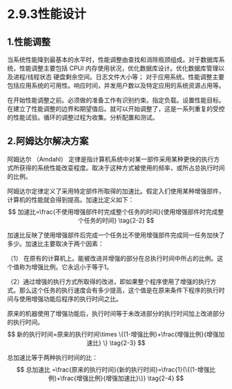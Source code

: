 # 2.9.3性能设计

## 1.性能调整

当系统性能降到最基本的水平时，性能调整由查找和消除瓶颈组成。对于数据库系统，性能调整主要包括 CPUI 内存使用状况，优化数据库设计。优化数据库管理以及进程/线程状态 硬盘剩余空间。日志文件大小等；  对于应用系统。性能调整主要包括应用系统的可用性。响应时间，并发用户数以及特定应用的系统资源占用等。

在开始性能调整之前。必须做的准备工作有识别约束。指定负载。设置性能目标。在建立了性能调整的边界和期望值后。就可以开始调整了，这是一系列重复的受控的性能试验。循环的调整过程为收集。分析配置和测试。

## 2.阿姆达尔解决方案

阿姆达尔 （Amdahl） 定律是指计算机系统中对某一部件采用某种更快的执行方式所获得的系统性能改娈程度。取决于这种方式被使用的频率，或所占总执行时间的比例。

阿姆达尔定律定义了采用特定部件所取得的加速比。假定入们使用某种增强部件，计算机的性能就会得到提高。加速比定义如下：
$$
加速比=\frac{不使用增强部件时完成整个任务的时间}{使用增强部件时完成整个任务的时间} \tag{2-2}
$$




加速比反映了使用增强部件后完成一个任务比不使用增强部件完成同一任务加快了多少。加速比主要取决于两个因素：

（1） 在原有的计算机上。能被改进并增强的部分在总执行时间中所占的比例。这个值称为增强比例。它永远小于等于1。

（2）通过增强的执行方式所取得的改进，即如果整个程序使用了增强的执行方式。那么这个任务的执行速度会有多少提高，这个值是在原来条件下程序的执行时间与使用增强功能后程序的执行时间之比。

原来的机器使用了增强功能后，执行时间等于未改进部分的执行时间加上改进部分的执行时间。
$$
新的执行时间=原来的执行时间\times \{(1-增强比例)+\frac{增强比例}{增强加速比} \} \tag{2-3}
$$




总加速比等于两种执行时间的比：
$$
总加速比 =\frac{原来的执行时间}{新的执行时间}=\frac{1}{\{(1-增强比例)+\frac{增强比例}{增强加速比}\}} \tag{2-4}
$$
